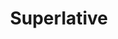 ---
title: Superlative
layout: revealjs-structure
script:
- "I am <strong>the</strong> ___ (est) in my family."
- "I am <strong>the most</strong> ___ in my family."
examples:
- Tall
- Short
- Young
- Old
- Rico
- Pobre
- Forte
- Hot
- generous 
- important 
- intelligent
- complicated
- outgoing
- stubborn
---